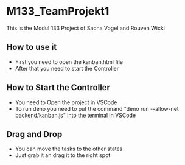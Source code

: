 # M133_TeamProjekt1
This is the Modul 133 Project of Sacha Vogel and Rouven Wicki

## How to use it
- First you need to open the kanban.html file
- After that you need to start the Controller

## How to Start the Controller
- You need to Open the project in VSCode
- To run deno you need to put the command "deno run --allow-net backend/kanban.js" into the terminal in VSCode

## Drag and Drop
- You can move the tasks to the other states
- Just grab it an drag it to the right spot